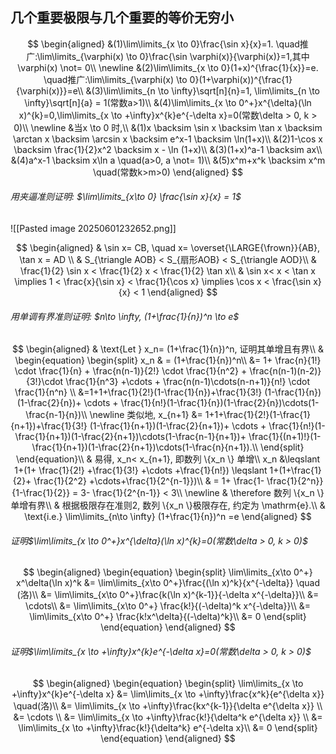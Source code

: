 ## 几个重要极限与几个重要的等价无穷小

$$
\begin{aligned}
	&(1)\lim\limits_{x \to 0}\frac{\sin x}{x}=1. \quad推广:\lim\limits_{\varphi(x) \to 0}\frac{\sin \varphi(x)}{\varphi(x)}=1,其中\varphi(x) \not= 0\\
	\newline
	&(2)\lim\limits_{x \to 0}(1+x)^{\frac{1}{x}}=e. \quad推广:\lim\limits_{\varphi(x) \to 0}(1+\varphi(x))^{\frac{1}{\varphi(x)}}=e\\
	&(3)\lim\limits_{n \to \infty}\sqrt[n]{n}=1, \lim\limits_{n \to \infty}\sqrt[n]{a} = 1(常数a>1)\\
	&(4)\lim\limits_{x \to 0^+}x^{\delta}(\ln x)^{k}=0,\lim\limits_{x \to +\infty}x^{k}e^{-\delta x}=0(常数\delta > 0, k > 0)\\
	\newline
	&当x \to 0 时,\\
	&(1)x \backsim \sin x \backsim \tan x \backsim \arctan x \backsim \arcsin x \backsim e^x-1 \backsim \ln(1+x)\\
	&(2)1-\cos x \backsim \frac{1}{2}x^2 \backsim x - \ln (1+x)\\
	&(3)(1+x)^a-1 \backsim ax\\
	&(4)a^x-1 \backsim x\ln a \quad(a>0, a \not= 1)\\
	&(5)x^m+x^k \backsim x^m \quad(常数k>m>0)
\end{aligned}
$$

###### 用夹逼准则证明: $\lim\limits_{x\to 0} \frac{\sin x}{x} = 1$

![[Pasted image 20250601232652.png]]

$$
\begin{aligned}
	& \sin x= CB, \quad x= \overset{\LARGE{\frown}}{AB}, \tan x = AD \\
	& S_{\triangle AOB} < S_{扇形AOB} < S_{\triangle AOD}\\
	& \frac{1}{2} \sin x < \frac{1}{2} x < \frac{1}{2} \tan x\\
	& \sin x< x < \tan x \implies 1 < \frac{x}{\sin x} < \frac{1}{\cos x} \implies \cos x < \frac{\sin x}{x} < 1
\end{aligned}
$$

###### 用单调有界准则证明: $n\to \infty, (1+\frac{1}{n})^n \to e$

$$
\begin{aligned}
	& \text{Let } x_n= (1+\frac{1}{n})^n, 证明其单增且有界\\
	&
	\begin{equation}
		\begin{split}
			x_n
			& = (1+\frac{1}{n})^n\\
			&= 1+ \frac{n}{1!} \cdot \frac{1}{n} + \frac{n(n-1)}{2!} \cdot \frac{1}{n^2} + \frac{n(n-1)(n-2)}{3!}\cdot \frac{1}{n^3} +\cdots + \frac{n(n-1)\cdots(n-n+1)}{n!} \cdot \frac{1}{n^n}  \\
			&=1+1+\frac{1}{2!}(1-\frac{1}{n})+\frac{1}{3!} (1-\frac{1}{n})(1-\frac{2}{n})+ \cdots + \frac{1}{n!}(1-\frac{1}{n})(1-\frac{2}{n})\cdots(1-\frac{n-1}{n})\\
			\newline
			类似地, x_{n+1}
			&= 1+1+\frac{1}{2!}(1-\frac{1}{n+1})+\frac{1}{3!} (1-\frac{1}{n+1})(1-\frac{2}{n+1})+ \cdots + \frac{1}{n!}(1-\frac{1}{n+1})(1-\frac{2}{n+1})\cdots(1-\frac{n-1}{n+1})+ \frac{1}{(n+1)!}(1-\frac{1}{n+1})(1-\frac{2}{n+1})\cdots(1-\frac{n}{n+1}).\\
		\end{split}
	\end{equation}\\
	& 易得, x_n< x_{n+1}, 即数列 \{x_n \} 单增\\
	x_n &\leqslant 1+(1+ \frac{1}{2!} +\frac{1}{3!} +\cdots +\frac{1}{n!}) \leqslant 1+(1+\frac{1}{2}+ \frac{1}{2^2} +\cdots+\frac{1}{2^{n-1}})\\
	& = 1+ \frac{1- \frac{1}{2^n}}{1-\frac{1}{2}} = 3- \frac{1}{2^{n-1}} < 3\\
	\newline
	& \therefore 数列 \{x_n \} 单增有界\\
	& 根据极限存在准则2, 数列 \{x_n \}极限存在, 约定为 \mathrm{e}.\\
	& \text{i.e.} \lim\limits_{n\to \infty} (1+\frac{1}{n})^n =e
\end{aligned}
$$

###### 证明$\lim\limits_{x \to 0^+}x^{\delta}(\ln x)^{k}=0(常数\delta > 0, k > 0)$

$$
\begin{aligned}
	\begin{equation}
		\begin{split}
			\lim\limits_{x\to 0^+} x^\delta(\ln x)^k
			&= \lim\limits_{x\to 0^+}\frac{(\ln x)^k}{x^{-\delta}} \quad (洛)\\
			&= \lim\limits_{x\to 0^+}\frac{k(\ln x)^{k-1}}{-\delta x^{-\delta}}\\
			&= \cdots\\
			&= \lim\limits_{x\to 0^+} \frac{k!}{(-\delta)^k x^{-\delta}}\\
			&= \lim\limits_{x\to 0^+} \frac{k!x^\delta}{(-\delta)^k}\\
			&= 0
		\end{split}
	\end{equation}
\end{aligned}
$$

###### 证明$\lim\limits_{x \to +\infty}x^{k}e^{-\delta x}=0(常数\delta > 0, k > 0)$

$$
\begin{aligned}
	\begin{equation}
		\begin{split}
			\lim\limits_{x \to +\infty}x^{k}e^{-\delta x}
			&= \lim\limits_{x \to +\infty}\frac{x^k}{e^{\delta x}} \quad(洛)\\
			&= \lim\limits_{x \to +\infty}\frac{kx^{k-1}}{\delta e^{\delta x}} \\
			&= \cdots \\
			&= \lim\limits_{x \to +\infty}\frac{k!}{\delta^k e^{\delta x}} \\
			&= \lim\limits_{x \to +\infty}\frac{k!}{\delta^k} e^{-\delta x}\\
			&= 0
		\end{split}
	\end{equation}
\end{aligned}
$$
